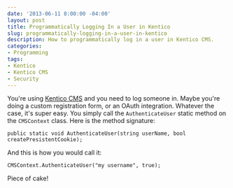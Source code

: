 ```yaml
---
date: '2013-06-11 8:00:00 -04:00'
layout: post
title: Programmatically Logging In a User in Kentico
slug: programmatically-logging-in-a-user-in-kentico
description: How to programmatically log in a user in Kentico CMS.
categories:
- Programming
tags:
- Kentico
- Kentico CMS
- Security
---
```


You're using [Kentico CMS](http://www.kentico.com "Kentico CMS") and you need to log someone in.  Maybe you're doing a custom registration form, or an OAuth integration.  Whatever the case, it's super easy.  You simply call the `AuthenticateUser` static method on the `CMSContext` class.  Here is the method signature:

    public static void AuthenticateUser(string userName, bool createPresistentCookie);

And this is how you would call it:

    CMSContext.AuthenticateUser("my username", true);

Piece of cake!